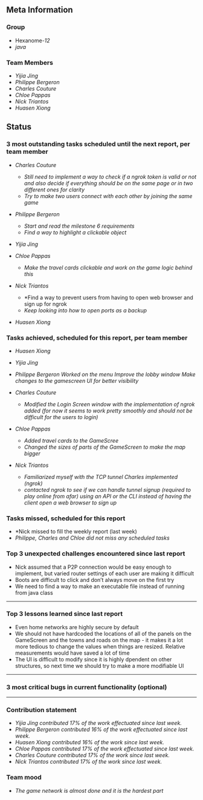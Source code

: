 ## Meta Information

### Group

 * Hexanome-*12*
 * *java*

### Team Members

 * *Yijia Jing*
 * *Philippe Bergeron*
 * *Charles Couture*
 * *Chloe Pappas*
 * *Nick Triantos*
 * *Huasen Xiong*

## Status

### 3 most outstanding tasks scheduled until the next report, per team member

 * *Charles Couture*
   * *Still need to implement a way to check if a ngrok token is valid or not and also decide if everything should be on the same page or in two different ones for clarity*
   * *Try to make two users connect with each other by joining the same game*

 * *Philippe Bergeron*
   * *Start and read the milestone 6 requirements*
   * *Find a way to highlight a clickable object*
   
 * *Yijia Jing*
   
 * *Chloe Pappas*
   * *Make the travel cards clickable and work on the game logic behind this*
 * *Nick Triantos*
   * *Find a way to prevent users from having to open web browser and sign up for ngrok
   * *Keep looking into how to open ports as a backup*

 * *Huasen Xiong*
   


### Tasks achieved, scheduled for this report, per team member


 * *Huasen Xiong*
   
 * *Yijia Jing*
   
 * *Philippe Bergeron*
   *Worked on the menu*
   *Improve the lobby window*
   *Make changes to the gamescreen UI for better visibility*
*  *Charles Couture*
   * *Modified the Login Screen window with the implementation of ngrok added (for now it seems to work pretty smoothly and should not be difficult for the users to login)*
*  *Chloe Pappas*
   * *Added travel cards to the GameScree*
   * *Changed the sizes of parts of the GameScreen to make the map bigger* 
*  *Nick Triantos*
   * *Familiarized myself with the TCP tunnel Charles implemented (ngrok)*
   * *contacted ngrok to see if we can handle tunnel signup (required to play online from afar) using an API or the CLI instead of having the client open a web browser to sign up*


### Tasks missed, scheduled for this report
 * *Nick missed to fill the weekly report (last week)
 * *Philippe, Charles and Chloe did not miss any scheduled tasks*


### Top 3 unexpected challenges encountered since last report

 * Nick assumed that a P2P connection would be easy enough to implement, but varied router settings of each user are making it difficult 
 * Boots are difficult to click and don’t always move on the first try  
 * We need to find a way to make an executable file instead of running from java class
 * **


### Top 3 lessons learned since last report

 * Even home networks are highly secure by default
 * We should not have hardcoded the locations of all of the panels on the GameScreen and the towns and roads on the map - it makes it a lot more tedious to change the values when things are resized. Relative measurements would have saved a lot of time
 * The UI is difficult to modify since it is highly dpendent on other structures, so next time we should try to make a more modifiable UI
 * **

### 3 most critical bugs in current functionality (optional)
* **

### Contribution statement

 * *Yijia Jing contributed 17% of the work effectuated since last week.*
 * *Philippe Bergeron contributed 16% of the work effectuated since last week.*
 * *Huasen Xiong contributed 16% of the work since last week.*  
 * *Chloe Pappas contributed 17% of the work effectuated since last week.*
 * *Charles Couture contributed 17% of the work since last week.*
 * *Nick Triantos contributed 17% of the work since last week.*

### Team mood

 * *The game network is almost done and it is the hardest part*
